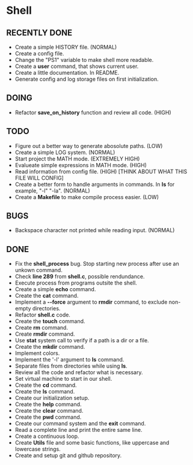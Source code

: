 # Shell

## RECENTLY DONE

- Create a simple HISTORY file. (NORMAL)
- Create a config file.
- Change the "PS1" variable to make shell more readable.
- Create a **user** command, that shows current user.
- Create a little documentation. In README.
- Generate config and log storage files on first initialization.

## DOING

- Refactor **save_on_history** function and review all code. (HIGH)

## TODO

- Figure out a better way to generate abosolute paths. (LOW)
- Create a simple LOG system. (NORMAL)
- Start project the MATH mode. (EXTREMELY HIGH)
- Evalueate simple expressions in MATH mode. (HIGH)
- Read information from config file. (HIGH) [THINK ABOUT WHAT THIS FILE WILL CONFIG]
- Create a better form to handle arguments in commands. In **ls** for example, "-l" "-la". (NORMAL)
- Create a **Makefile** to make compile process easier. (LOW)

## BUGS

- Backspace character not printed while reading input. (NORMAL)

## DONE

- Fix the **shell_process** bug. Stop starting new process after use an unkown command.
- Check **line 289** from **shell.c**, possible rendundance.
- Execute process from programs outsite the shell.
- Create a simple **echo** command.
- Create the **cat** command.
- Implement a **--force** argument to **rmdir** command, to exclude non-empty directories.
- Refactor **shell.c** code.
- Create the **touch** command.
- Create **rm** command.
- Create **rmdir** command.
- Use **stat** system call to verify if a path is a dir or a file.
- Create the **mkdir** command.
- Implement colors.
- Implement the '-l' argument to **ls** command.
- Separate files from directories while using **ls**.
- Review all the code and refactor what is necessary.
- Set virtual machine to start in our shell.
- Create the **cd** command.
- Create the **ls** command.
- Create our initialization setup.
- Create the **help** command.
- Create the **clear** command.
- Create the **pwd** command.
- Create our command system and the **exit** command.
- Read a complete line and print the entire same line.
- Create a continuous loop.
- Create **Utils** file and some basic functions, like uppercase and lowercase strings.
- Create and setup git and github repository.
